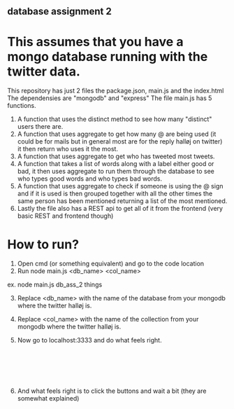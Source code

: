 ## database assignment 2
# This assumes that you have a mongo database running with the twitter data.

This repository has just 2 files the package.json, main.js and the index.html
The dependensies are "mongodb" and "express"
The file main.js has 5 functions.
1. A function that uses the distinct method to see how many "distinct" users there are.
2. A function that uses aggregate to get how many @ are being used (it could be for mails but in general most are for the reply halløj on twitter)
it then return who uses it the most.
3. A function that uses aggregate to get who has tweeted most tweets.
4. A function that takes a list of words  along with a label either good or bad, it then uses aggregate to run them through the database to see who types good words and who types bad words.
5. A function that uses aggregate to check if someone is using the @ sign and if it is used is then grouped together with all the other times the same person has been mentioned returning a list of the most mentioned.
6. Lastly the file also has a REST api to get all of it from the frontend (very basic REST and frontend though)

# How to run?
1. Open cmd (or something equivalent) and go to the code location
2. Run node main.js <db_name> <col_name> 

ex. node main.js db_ass_2 things

3. Replace <db_name> with the name of the database from your mongodb where the twitter halløj is.
4. Replace <col_name> with the name of the collection from your mongodb where the twitter halløj is.    
5. Now go to localhost:3333 and do what feels right.
<br><br><br><br><br><br>


6. And what feels right is to click the buttons and wait a bit  (they are somewhat explained)


